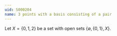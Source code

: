 ```yaml
---
uid: S000204
name: 3 points with a basis consisting of a pair
---
```

Let $X=\{0,1,2\}$ be a set with open sets $\{\emptyset,\{0,1\},X\}$.